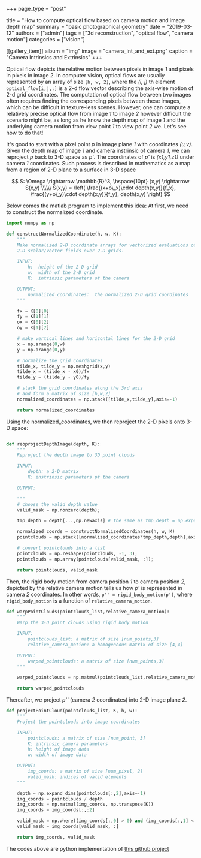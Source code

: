 +++
page_type = "post"

title = "How to compute optical flow based on camera motion and image depth map"
summary = "basic photographical geometry"
date = "2019-03-12"
authors = ["admin"]
tags = ["3d reconstruction", "optical flow", "camera motion"]
categories = ["vision"]

[[gallery_item]]
album = "img"
image = "camera_int_and_ext.png"
caption = "Camera Intrinsics and Extrinsics"
+++

Optical flow depicts the relative motion between pixels in image _1_ and pixels in pixels in image _2_. In computer vision, optical flows are usually represented by an array of size `[h, w, 2]`, where the _(i, j)_ th element `optical_flow[i,j,:]` is a 2-d flow vector describing the axis-wise motion of 2-d grid coordinates. The computation of optical flow between two images often requires finding the corresponding pixels between these images, which can be difficult in texture-less scenes. However, one can compute a relatively precise optical flow from image _1_ to image _2_ however difficult the scenario might be, as long as he know the depth map of image _1_ and the underlying camera motion from view point _1_ to view point _2_ we. Let's see how to do that!

It's good to start with a pixel point _p_ in image plane _1_ with coordinates _(u,v)_. Given the depth map of image _1_ and camera instrinsic of camera _1_, we can reproject _p_ back to 3-D space as _p'_. The coordinates of _p'_ is _(x1,y1,z1)_ under camera _1_ coordinates. Such process is described in mathematics as a map from a region of 2-D plane to a surface in 3-D space

$$ 
S: \Omega \rightarrow \mathbb{R}^3, \hspace{10pt} (x,y) \rightarrow S(x,y) \\\\\\
S(x,y) = \left( \frac{(x+o\_x)\cdot depth(x,y)}{f_x}, \frac{(y+o\_y)\cdot depth(x,y)}{f_y}, depth(x,y) \right) $$


Below comes the matlab program to implement this idea:
At first, we need to construct the normalized coordinate.

```Python
import numpy as np

def constructNormalizedCoordinate(h, w, K):
	"""
	Make normalized 2-D coordinate arrays for vectorized evaluations of 
	2-D scalar/vector fields over 2-D grids.

	INPUT:
		h:	height of the 2-D grid
		w:	width of the 2-D grid
		K:	intrinsic parameters of the camera

	OUTPUT:
		normalized_coordinates:  the normalized 2-D grid coordinates
	"""

	fx = K[0][0]
	fy = K[1][1]
	ox = K[0][2]
	oy = K[1][2]

	# make vertical lines and horizontal lines for the 2-D grid
	x = np.arange(0,w)
	y = np.arange(0,y)

	# normalize the grid coordinates
	tilde_x, tilde_y = np.meshgrid(x,y)
	tilde_x = (tilde_x - x0)/fx
	tilde_y = (tilde_y - y0)/fy

	# stack the grid coordinates along the 3rd axis 
	# and form a matrix of size [h,w,2]
	normalized_coordinates = np.stack([tilde_x,tilde_y],axis=-1)

	return normalized_coordinates
```

Using the normalized_coordinates, we then reproject the 2-D pixels onto 3-D space:

```python

def reoprojectDepthImage(depth, K):
	"""
	Reproject the depth image to 3D point clouds

	INPUT:
		depth: a 2-D matrix
		K: instrinsic parameters pf the camera

	OUTPUT:

	"""
	# choose the valid depth value
	valid_mask = np.nonzero(depth);

	tmp_depth = depth[...,np.newaxis] # the same as tmp_depth = np.expand_dims(depth,axis=-1)

	normalized_coords = constructNormalizedCoordinates(h, w, K)
	pointclouds = np.stack([normalized_coordinates*tmp_depth,depth],axis=-1)

	# convert pointclouds into a list
	pointclouds = np.reshape(pointclouds, -1, 3);
	pointclouds = np.array(pointclouds[valid_mask, :]);

	return pointclouds, valid_mask

```

Then, the rigid body motion from camera position _1_ to camera position _2_, depicted by the relative camera motion tells us how _p'_ is represented in camera _2_ coordinates. In other words, `p'' = rigid_body_motion(p')`, where `rigid_body_motion` is a function of `relative_camera_motion`.

```python
def warpPointClouds(pointclouds_list,relative_camera_motion):
	"""
	Warp the 3-D point clouds using rigid body motion

	INPUT:
		pointclouds_list: a matrix of size [num_points,3]
		relative_camera_motion: a homogeneous matrix of size [4,4]

	OUTPUT:
		warped_pointclouds: a matrix of size [num_points,3]
	"""

	warped_pointclouds = np.matmul(pointclouds_list,relative_camera_motion[:3,:3]) + relative_camera_motion[:3,3]

	return warped_pointclouds
```

Thereafter, we project _p''_ (camera _2_ coordinates) into 2-D image plane _2_.

```python
def projectPointCloud(pointclouds_list, K, h, w):
	"""
	Project the pointclouds into image coordinates

	INPUT:
		pointclouds: a matrix of size [num_point, 3]
		K: intrinsic camera parameters
		h: height of image data
		w: width of image data

	OUTPUT:
		img_coords: a matrix of size [num_pixel, 2]
		valid_mask: indices of valid elements
	"""

	depth = np.expand_dims(pointclouds[:,2],axis=-1)
	img_coords = pointclouds / depth
	img_coords = np.matmul(img_coords, np.transpose(K))
	img_coords = img_coords[:,:2]

	valid_mask = np.where((img_coords[:,0] > 0) and (img_coords[:,1] < w) and (img_coords[:,1] > 0) and img_coords[:,1] < h)
	valid_mask = img_coords[valid_mask, :] 

	return img_coords, valid_mask
```

The codes above are python implementation of [this github project](https://github.com/LucasSheng/dense-rgbd-visual-odometry)